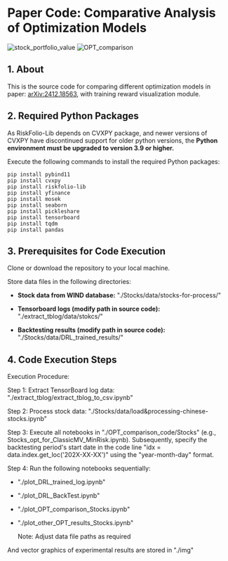 # Paper Code: Comparative Analysis of Optimization Models
![stock_portfolio_value](https://github.com/user-attachments/assets/c4b40ada-a612-4795-82bc-9da20e8f0b1c)
![OPT_comparison](https://github.com/user-attachments/assets/cda3ede4-c6c0-4422-8b30-5a91fff526a7)


## 1. About

This is the source code for comparing different optimization models in paper: [arXiv:2412.18563](https://arxiv.org/abs/2412.18563), with training reward visualization module.

## 2. Required Python Packages

As RiskFolio-Lib depends on CVXPY package, and newer versions of CVXPY have discontinued support for older python versions, the **Python environment must be upgraded to version 3.9 or higher.**

Execute the following commands to install the required Python packages:

```
pip install pybind11
pip install cvxpy
pip install riskfolio-lib
pip install yfinance
pip install mosek
pip install seaborn
pip install pickleshare
pip install tensorboard
pip install tqdm
pip install pandas
```



## 3. Prerequisites for Code Execution

Clone or download the repository to your local machine.

Store data files in the following directories:

- **Stock data from WIND database:** "./Stocks/data/stocks-for-process/"

- **Tensorboard logs (modify path in source code):** "./extract_tblog/data/stokcs/"

- **Backtesting results (modify path in source code):** "./Stocks/data/DRL_trained_results/"



## 4. Code Execution Steps

Execution Procedure:

Step 1: Extract TensorBoard log data: "./extract_tblog/extract_tblog_to_csv.ipynb"

Step 2: Process stock data: "./Stocks/data/load&processing-chinese-stocks.ipynb"

Step 3: Execute all notebooks in "./OPT_comparison_code/Stocks" (e.g., Stocks_opt_for_ClassicMV_MinRisk.ipynb). Subsequently, specify the backtesting period's start date in the code line "idx = data.index.get_loc('202X-XX-XX')" using the "year-month-day" format.

Step 4: Run the following notebooks sequentially:
- "./plot_DRL_trained_log.ipynb"
- "./plot_DRL_BackTest.ipynb"
- "./plot_OPT_comparison_Stocks.ipynb"
- "./plot_other_OPT_results_Stocks.ipynb"

  Note: Adjust data file paths as required

And vector graphics of experimental results are stored in "./img"
